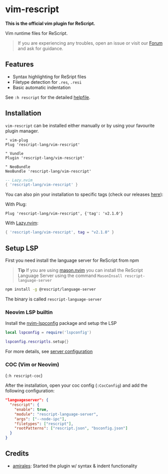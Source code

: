 # vim-rescript

**This is the official vim plugin for ReScript.**

Vim runtime files for ReScript.

> If you are experiencing any troubles, open an issue or visit our [Forum](https://forum.rescript-lang.org) and ask for guidance.

## Features

- Syntax highlighting for ReSript files
- Filetype detection for `.res`, `.resi`
- Basic automatic indentation

See `:h rescript` for the detailed [helpfile](./doc/rescript.txt).

## Installation

`vim-rescript` can be installed either manually or by using your favourite plugin manager.

```vim
" vim-plug
Plug 'rescript-lang/vim-rescript'

" Vundle
Plugin 'rescript-lang/vim-rescript'

" NeoBundle
NeoBundle 'rescript-lang/vim-rescript'
```

```lua
-- Lazy.nvim
{ 'rescript-lang/vim-rescript' }
```

You can also pin your installation to specific tags (check our releases [here](https://github.com/rescript-lang/vim-rescript/releases)):

With Plug:

```vim
Plug 'rescript-lang/vim-rescript', {'tag': 'v2.1.0'}
```

With [Lazy.nvim](https://github.com/folke/lazy.nvim):

```lua
{ 'rescript-lang/vim-rescript', tag = "v2.1.0" }
```

## Setup LSP

First you need install the language server for ReScript from npm

> **Tip**
> If you are using [mason.nvim](https://github.com/williamboman/mason.nvim) you can install the ReScript Language Server using the command `MasonInsall rescript-language-server`

```sh
npm install -g @rescript/language-server
```

The binary is called `rescript-language-server`

### Neovim LSP builtin

Install the [nvim-lspconfig](https://github.com/neovim/nvim-lspconfig) package and setup the LSP

```lua
local lspconfig = require('lspconfig')

lspconfig.rescriptls.setup{}
```

For more details, see [server configuration](https://github.com/neovim/nvim-lspconfig/blob/master/doc/server_configurations.md#rescriptls)

### COC (Vim or Neovim)

(`:h rescript-coc`)

After the installation, open your coc config (`:CocConfig`) and add the following configuration:

```json
"languageserver": {
  "rescript": {
    "enable": true,
    "module": "rescript-language-server",
    "args": ["--node-ipc"],
    "filetypes": ["rescript"],
    "rootPatterns": ["rescript.json", "bsconfig.json"]
  }
}
```

## Credits

- [amirales](https://github.com/amiralies): Started the plugin w/ syntax & indent functionality
